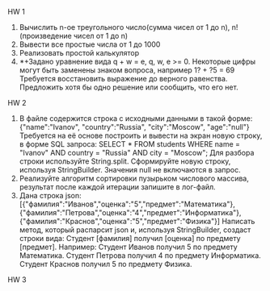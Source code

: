 HW 1
1. Вычислить n-ое треугольного число(сумма чисел от 1 до n), n! (произведение чисел от 1 до n)
2. Вывести все простые числа от 1 до 1000 
3. Реализовать простой калькулятор
4. *+Задано уравнение вида q + w = e, q, w, e >= 0. Некоторые цифры могут быть заменены знаком вопроса, например 1? + ?5 = 69 Требуется восстановить выражение до верного равенства. Предложить хотя бы одно решение или сообщить, что его нет.

HW 2
1. В файле содержится строка с исходными данными в такой форме: {"name":"Ivanov", "country":"Russia", "city":"Moscow", "age":"null"}
Требуется на её основе построить и вывести на экран новую строку, в форме SQL запроса:
SELECT * FROM students WHERE name = "Ivanov" AND country = "Russia" AND city = "Moscow";
Для разбора строки используйте String.split. Сформируйте новую строку, используя StringBuilder. Значения null не включаются в запрос.
2. Реализуйте алгоритм сортировки пузырьком числового массива, результат после каждой итерации запишите в лог-файл.
3. Дана строка json:
[{"фамилия":"Иванов","оценка":"5","предмет":"Математика"}, {"фамилия":"Петрова","оценка":"4","предмет":"Информатика"}, {"фамилия":"Краснов","оценка":"5","предмет":"Физика"}]
Написать метод, который распарсит json и, используя StringBuilder, создаст строки вида:
Студент [фамилия] получил [оценка] по предмету [предмет]. Например:
Студент Иванов получил 5 по предмету Математика.
Студент Петрова получил 4 по предмету Информатика.
Студент Краснов получил 5 по предмету Физика.

HW 3


